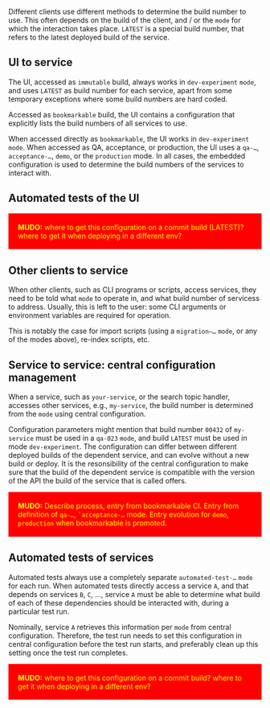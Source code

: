 Different clients use different methods to determine the build number to use. This often depends on the build of the
client, and / or the `mode` for which the interaction takes place. `LATEST` is a special build number, that refers to
the latest deployed build of the service.

## UI to service

The UI, accessed as `immutable` build, always works in `dev-experiment` `mode`, and uses `LATEST` as build number for
each service, apart from some temporary exceptions where some build numbers are hard coded.

Accessed as `bookmarkable` build, the UI contains a configuration that explicitly lists the build numbers of all
services to use.

When accessed directly as `bookmarkable`, the UI works in `dev-experiment` `mode`. When accessed as QA, acceptance, or
production, the UI uses a `qa-…`, `acceptance-…`, `demo`, or the `production` mode. In all cases, the embedded
configuration is used to determine the build numbers of the services to interact with.

## Automated tests of the UI

<div style="background-color: red; color: yellow; padding: 5mm;"><strong>MUDO:</strong> where to get this
configuration on a commit build (LATEST)? where to get it when deploying in a different env?</div>

## Other clients to service

When other clients, such as CLI programs or scripts, access services, they need to be told what `mode` to operate in,
and what build number of servicess to address. Usually, this is left to the user: some CLI arguments or environment
variables are required for operation.

This is notably the case for import scripts (using a `migration–…` `mode`, or any of the modes above), re-index scripts,
etc.

## Service to service: central configuration management

When a service, such as `your-service`, or the search topic handler, accesses other services, e.g., `my-service`, the
build number is determined from the `mode` using central configuration.

Configuration parameters might mention that build number `00432` of `my-service` must be used in a `qa-023` `mode`, and
build `LATEST` must be used in mode `dev-experiment`. The configuration can differ between different deployed builds of
the dependent service, and can evolve without a new build or deploy. It is the resonsibility of the central
configuration to make sure that the build of the dependent service is compatible with the version of the API the build
of the service that is called offers.

<div style="background-color: red; color: yellow; padding: 5mm;"><strong>MUDO:</strong> Describe process, entry
from bookmarkable CI. Entry from definition of <code>qa-…</code>, <code>`acceptance-…</code> mode. Entry evolution for
<code>demo</code>, <code>production</code> when bookmarkable is promoted.</div>

## Automated tests of services

Automated tests always use a completely separate `automated-test-…` `mode` for each run. When automated tests directly
access a service `A`, and that depends on services `B`, `C`, …, service `A` must be able to determine what build of each
of these dependencies should be interacted with, during a particular test run.

Nominally, service `A` retrieves this information per `mode` from central configuration. Therefore, the test run needs
to set this configuration in central configuration before the test run starts, and preferably clean up this setting once
the test run completes.

<div style="background-color: red; color: yellow; padding: 5mm;"><strong>MUDO:</strong> where to get this
configuration on a commit build? where to get it when deploying in a different env?</div>
